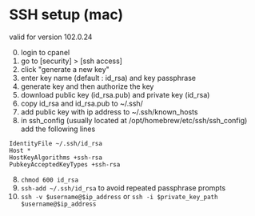 # SSH setup (mac)

valid for version 102.0.24

0. login to cpanel
1. go to [security] > [ssh access]
2. click "generate a new key"
3. enter key name (default : id_rsa) and key passphrase
4. generate key and then authorize the key
5. download public key (id_rsa.pub) and private key (id_rsa)
6. copy id_rsa and id_rsa.pub to ~/.ssh/
6. add public key with ip address to ~/.ssh/known_hosts
7. in ssh_config (usually located at /opt/homebrew/etc/ssh/ssh_config) add the following lines
```
IdentityFile ~/.ssh/id_rsa
Host *
HostKeyAlgorithms +ssh-rsa
PubkeyAcceptedKeyTypes +ssh-rsa
```
8. `chmod 600 id_rsa`
9. `ssh-add ~/.ssh/id_rsa` to avoid repeated passphrase prompts
10. `ssh -v $username@$ip_address` or `ssh -i $private_key_path $username@$ip_address`
